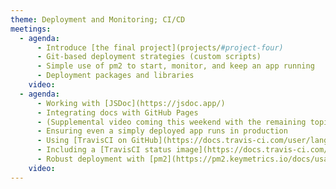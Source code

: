 ```yaml
---
theme: Deployment and Monitoring; CI/CD
meetings:
  - agenda:
      - Introduce [the final project](projects/#project-four)
      - Git-based deployment strategies (custom scripts)
      - Simple use of pm2 to start, monitor, and keep an app running
      - Deployment packages and libraries
    video:
  - agenda:
      - Working with [JSDoc](https://jsdoc.app/)
      - Integrating docs with GitHub Pages
      - (Supplemental video coming this weekend with the remaining topics)
      - Ensuring even a simply deployed app runs in production
      - Using [TravisCI on GitHub](https://docs.travis-ci.com/user/languages/javascript-with-nodejs/)
      - Including a [TravisCI status image](https://docs.travis-ci.com/user/status-images/) in your README file (or elsewhere)
      - Robust deployment with [pm2](https://pm2.keymetrics.io/docs/usage/deployment/)
    video:
---
```

